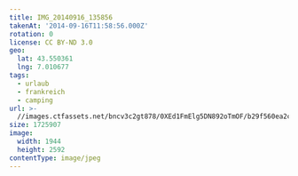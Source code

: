 ```yaml
---
title: IMG_20140916_135856
takenAt: '2014-09-16T11:58:56.000Z'
rotation: 0
license: CC BY-ND 3.0
geo:
  lat: 43.550361
  lng: 7.010677
tags:
  - urlaub
  - frankreich
  - camping
url: >-
  //images.ctfassets.net/bncv3c2gt878/0XEd1FmElg5DN892oTmOF/b29f560ea2c634f6b403137c0265e579/img_20140916_135856_28234093681_o
size: 1725907
image:
  width: 1944
  height: 2592
contentType: image/jpeg
---
```


